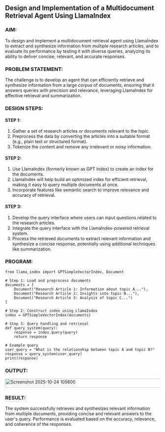 ## Design and Implementation of a Multidocument Retrieval Agent Using LlamaIndex

### AIM:
To design and implement a multidocument retrieval agent using LlamaIndex to extract and synthesize information from multiple research articles, and to evaluate its performance by testing it with diverse queries, analyzing its ability to deliver concise, relevant, and accurate responses.

### PROBLEM STATEMENT:
The challenge is to develop an agent that can efficiently retrieve and synthesize information from a large corpus of documents, ensuring that it answers queries with precision and relevance, leveraging LlamaIndex for effective retrieval and summarization.

### DESIGN STEPS:

#### STEP 1:
1. Gather a set of research articles or documents relevant to the topic.
2. Preprocess the data by converting the articles into a suitable format (e.g., plain text or structured format).
3. Tokenize the content and remove any irrelevant or noisy information.

#### STEP 2:
1. Use LlamaIndex (formerly known as GPT Index) to create an index for the documents.
2. LlamaIndex will help build an optimized index for efficient retrieval, making it easy to query multiple documents at once.
3. Incorporate features like semantic search to improve relevance and accuracy of retrieval.

#### STEP 3:
1. Develop the query interface where users can input questions related to the research articles.
2. Integrate the query interface with the LlamaIndex-powered retrieval system.
3. Process the retrieved documents to extract relevant information and synthesize a concise response, potentially using additional techniques like summarization.

### PROGRAM:
```
from llama_index import GPTSimpleVectorIndex, Document

# Step 1: Load and preprocess documents
documents = [
    Document("Research Article 1: Information about topic A..."),
    Document("Research Article 2: Insights into topic B..."),
    Document("Research Article 3: Analysis of topic C...")
]

# Step 2: Construct index using LlamaIndex
index = GPTSimpleVectorIndex(documents)

# Step 3: Query handling and retrieval
def query_system(query):
    response = index.query(query)
    return response

# Example query
user_query = "What is the relationship between topic A and topic B?"
response = query_system(user_query)
print(response)
```

### OUTPUT:
<img width="927" height="29" alt="Screenshot 2025-10-24 105600" src="https://github.com/user-attachments/assets/d3131ac8-e877-4546-bcb4-c81da84ff1f4" />

### RESULT:
The system successfully retrieves and synthesizes relevant information from multiple documents, providing concise and relevant answers to the user's query. Performance is evaluated based on the accuracy, relevance, and coherence of the responses.
